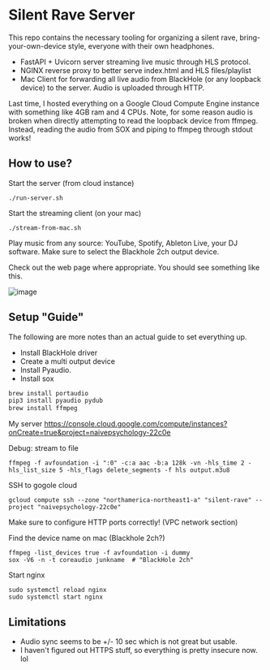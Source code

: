 # Silent Rave Server

This repo contains the necessary tooling for organizing a silent rave, bring-your-own-device style, everyone with their own headphones.
- FastAPI + Uvicorn server streaming live music through HLS protocol.
- NGINX reverse proxy to better serve index.html and HLS files/playlist
- Mac Client for forwarding all live audio from BlackHole (or any loopback device) to the server. Audio is uploaded through HTTP.

Last time, I hosted everything on a Google Cloud Compute Engine instance with something like 4GB ram and 4 CPUs.
Note, for some reason audio is broken when directly attempting to read the loopback device from ffmpeg. Instead, reading the audio from SOX and piping to ffmpeg through stdout works!

## How to use?

Start the server (from cloud instance)
```
./run-server.sh
```

Start the streaming client (on your mac)
```
./stream-from-mac.sh
```

Play music from any source: YouTube, Spotify, Ableton Live, your DJ software. Make sure to select the Blackhole 2ch output device.

Check out the web page where appropriate. You should see something like this.

![image](https://github.com/gabrielhuang/silent-rave-server/assets/7798468/959a1c7e-cc32-4efa-9f4b-5693d2672bf8)

## Setup "Guide"

The following are more notes than an actual guide to set everything up.

- Install BlackHole driver
- Create a multi output device
- Install Pyaudio.
- Install sox


```bash
brew install portaudio
pip3 install pyaudio pydub
brew install ffmpeg
```

My server
https://console.cloud.google.com/compute/instances?onCreate=true&project=naivepsychology-22c0e 


Debug: stream to file
```
ffmpeg -f avfoundation -i ":0" -c:a aac -b:a 128k -vn -hls_time 2 -hls_list_size 5 -hls_flags delete_segments -f hls output.m3u8
```

SSH to gogole cloud
```
gcloud compute ssh --zone "northamerica-northeast1-a" "silent-rave" --project "naivepsychology-22c0e"
```

Make sure to configure HTTP ports correctly! (VPC network section)

Find the device name on mac (Blackhole 2ch?)
```
ffmpeg -list_devices true -f avfoundation -i dummy
sox -V6 -n -t coreaudio junkname  # "BlackHole 2ch"
```

Start nginx
```
sudo systemctl reload nginx
sudo systemctl start nginx
```


## Limitations
- Audio sync seems to be +/- 10 sec which is not great but usable.
- I haven't figured out HTTPS stuff, so everything is pretty insecure now. lol
